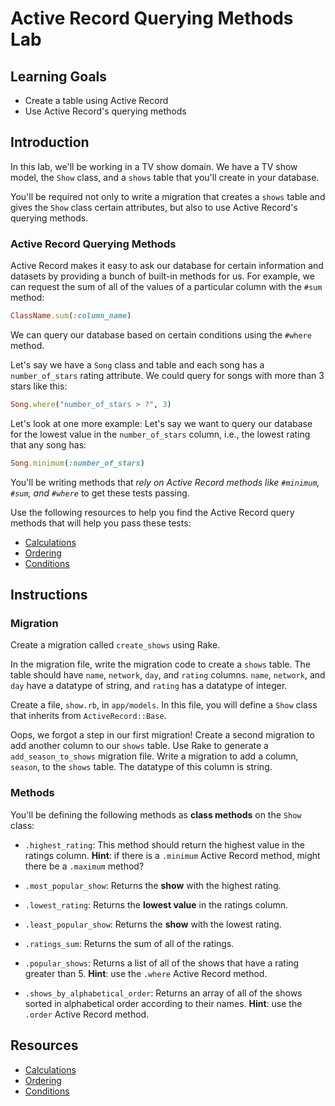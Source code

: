 # Active Record Querying Methods Lab

## Learning Goals

- Create a table using Active Record
- Use Active Record's querying methods

## Introduction

In this lab, we'll be working in a TV show domain. We have a TV show model, the
`Show` class, and a `shows` table that you'll create in your database.

You'll be required not only to write a migration that creates a `shows` table
and gives the `Show` class certain attributes, but also to use Active Record's
querying methods.

### Active Record Querying Methods

Active Record makes it easy to ask our database for certain information and
datasets by providing a bunch of built-in methods for us. For example, we can
request the sum of all of the values of a particular column with the `#sum`
method:

```ruby
ClassName.sum(:column_name)
```

We can query our database based on certain conditions using the `#where` method.

Let's say we have a `Song` class and table and each song has a `number_of_stars`
rating attribute. We could query for songs with more than 3 stars like this:

```ruby
Song.where("number_of_stars > ?", 3)
```

Let's look at one more example: Let's say we want to query our database for the
lowest value in the `number_of_stars` column, i.e., the lowest rating that any
song has:

```ruby
Song.minimum(:number_of_stars)
```

You'll be writing methods that _rely on Active Record methods like `#minimum`,
`#sum`, and `#where`_ to get these tests passing.

Use the following resources to help you find the Active Record query methods
that will help you pass these tests:

- [Calculations](http://guides.rubyonrails.org/active_record_querying.html#calculations)
- [Ordering](http://guides.rubyonrails.org/active_record_querying.html#ordering)
- [Conditions](http://guides.rubyonrails.org/active_record_querying.html#conditions)

## Instructions

### Migration

Create a migration called `create_shows` using Rake.

In the migration file, write the migration code to create a `shows` table. The
table should have `name`, `network`, `day`, and `rating` columns. `name`,
`network`, and `day` have a datatype of string, and `rating` has a datatype of
integer.

Create a file, `show.rb`, in `app/models`. In this file, you will define a
`Show` class that inherits from `ActiveRecord::Base`.

Oops, we forgot a step in our first migration! Create a second migration to add
another column to our `shows` table. Use Rake to generate a
`add_season_to_shows` migration file. Write a migration to add a column,
`season`, to the `shows` table. The datatype of this column is string.

### Methods

You'll be defining the following methods as **class methods** on the `Show` class:

- `.highest_rating`: This method should return the highest value in the ratings
  column. **Hint**: if there is a `.minimum` Active Record method, might there be a
  `.maximum` method?

- `.most_popular_show`: Returns the **show** with the highest rating.

- `.lowest_rating`: Returns the **lowest value** in the ratings column.

- `.least_popular_show`: Returns the **show** with the lowest rating.

- `.ratings_sum`: Returns the sum of all of the ratings.

- `.popular_shows`: Returns a list of all of the shows that have a rating
  greater than 5. **Hint**: use the `.where` Active Record method.

- `.shows_by_alphabetical_order`: Returns an array of all of the shows sorted in
  alphabetical order according to their names. **Hint**: use the `.order` Active
  Record method.

## Resources

- [Calculations](http://guides.rubyonrails.org/active_record_querying.html#calculations)
- [Ordering](http://guides.rubyonrails.org/active_record_querying.html#ordering)
- [Conditions](http://guides.rubyonrails.org/active_record_querying.html#conditions)
 
 